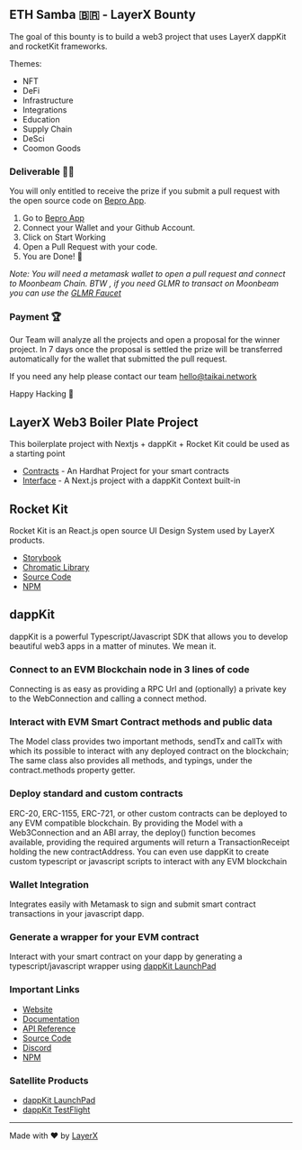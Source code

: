 
## ETH Samba 🇧🇷 - LayerX Bounty 
The goal of this bounty is to build a web3 project that uses LayerX dappKit and rocketKit frameworks.

Themes:

- NFT
- DeFi
- Infrastructure
- Integrations
- Education
- Supply Chain
- DeSci
-  Coomon Goods

### Deliverable 👩‍💻
You will only entitled to receive the prize if you submit a pull request with the open source code on [Bepro App](https://app.bepro.network).

1. Go to [Bepro App](https://app.bepro.network)
2. Connect your Wallet and your Github Account. 
3. Click on Start Working
4. Open a Pull Request with your code.
5. You are Done! 🙌

*Note: You will need a metamask wallet to open a pull request and connect to Moonbeam Chain. BTW , if you need GLMR to transact on Moonbeam you can use the [GLMR Faucet](https://glmr.supply/)*

### Payment 🏆
Our Team will analyze all the projects and open a proposal for the winner project. In 7 days once the proposal is settled the prize will be transferred automatically for the wallet that submitted the pull request.

If you need any help please contact our team hello@taikai.network

Happy Hacking 🎯

## LayerX Web3 Boiler Plate Project
This boilerplate project with  Nextjs + dappKit + Rocket Kit could be used as a starting point

-  [Contracts](./contracts/README.md) - An Hardhat Project for your smart contracts
-  [Interface](./frontend/README.md) - A Next.js project with a dappKit Context built-in 

## Rocket Kit 
Rocket Kit is an React.js open source UI Design System used by LayerX products.

* [Storybook](https://main--600c295ccb36300021e7d82f.chromatic.com/)
* [Chromatic Library](https://www.chromatic.com/library?appId=600c295ccb36300021e7d82f&branch=main)
* [Source Code](https://github.com/taikai/rocket-kit)
* [NPM](https://www.npmjs.com/package/@taikai/rocket-kit)

## dappKit 

dappKit is a powerful Typescript/Javascript SDK that allows you to develop beautiful web3 apps in a matter of minutes. We mean it.

### Connect to an EVM Blockchain node in 3 lines of code
Connecting is as easy as providing a RPC Url and (optionally) a private key to the WebConnection and calling a connect method.

### Interact with EVM Smart Contract methods and public data
The Model class provides two important methods, sendTx and callTx with which its possible to interact with any deployed contract on the blockchain; The same class also provides all methods, and typings, under the contract.methods property getter.

### Deploy standard and custom contracts
ERC-20, ERC-1155, ERC-721, or other custom contracts can be deployed to any EVM compatible blockchain. By providing the Model with a Web3Connection and an ABI array, the deploy() function becomes available, providing the required arguments will return a TransactionReceipt holding the new contractAddress. You can even use dappKit to create custom typescript or javascript scripts to interact with any EVM blockchain

### Wallet Integration
Integrates easily with Metamask to sign and submit smart contract transactions in your javascript dapp.

### Generate a wrapper for your EVM contract
Interact with your smart contract on your dapp by generating a typescript/javascript wrapper using [dappKit LaunchPad](https://github.com/taikai/dappkit-launchpad)

### Important Links

* [Website](https://dappkit.dev/)
* [Documentation](https://docs.dappkit.dev/start-building)
* [API Reference](https://sdk.dappkit.dev/)
* [Source Code](https://github.com/taikai/dappkit)
* [Discord](https://discord.gg/layerx)
* [NPM](https://www.npmjs.com/package/@taikai/dappkit)

### Satellite Products

* [dappKit LaunchPad](https://github.com/taikai/dappkit-launchpad)
* [dappKit TestFlight](https://github.com/taikai/dappkit-testflight)

-----

Made with ❤️ by [LayerX](https://layerx.xyz)
